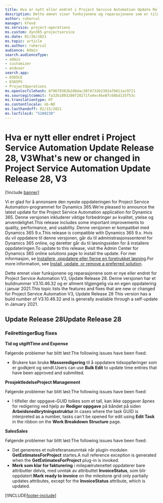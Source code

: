 ```yaml
---
title: Hva er nytt eller endret i Project Service Automation Update Release 28, V3
description: Dette emnet viser funksjonene og reparasjonene som er tilgjengelig i Project Service Automation Update Release 28, V3.
author: ruhercul
manager: kfend
ms.service: project-operations
ms.custom: dyn365-projectservice
ms.date: 01/26/2021
ms.topic: article
ms.author: ruhercul
audience: Admin
search.audienceType:
- admin
- customizer
- enduser
search.app:
- D365CE
- D365PS
- ProjectOperations
ms.openlocfilehash: 079679302b2d8dac3074732b2392a7b811ac9711
ms.sourcegitcommit: fa32b1893286f20271fa4ec4be8fc68bd135f53c
ms.translationtype: HT
ms.contentlocale: nb-NO
ms.lasthandoff: 02/15/2021
ms.locfileid: "5280230"
---
```

# <a name="whats-new-or-changed-in-project-service-automation-update-release-28-v3"></a><span data-ttu-id="350fc-103">Hva er nytt eller endret i Project Service Automation Update Release 28, V3</span><span class="sxs-lookup"><span data-stu-id="350fc-103">What's new or changed in Project Service Automation Update Release 28, V3</span></span>

[!include [banner](../includes/psa-now-project-operations.md)]

<span data-ttu-id="350fc-104">Vi er glad for å annonsere den nyeste oppdateringen for Project Service Automation-programmet for Dynamics 365.</span><span class="sxs-lookup"><span data-stu-id="350fc-104">We’re pleased to announce the latest update for the Project Service Automation application for Dynamics 365.</span></span> <span data-ttu-id="350fc-105">Denne versjonen inkluderer viktige forbedringer av kvalitet, ytelse og anvendelighet.</span><span class="sxs-lookup"><span data-stu-id="350fc-105">This release includes some important improvements to quality, performance, and usability.</span></span> <span data-ttu-id="350fc-106">Denne versjonen er kompatibel med Dynamics 365 9.x.</span><span class="sxs-lookup"><span data-stu-id="350fc-106">This release is compatible with Dynamics 365 9.x.</span></span> <span data-ttu-id="350fc-107">Hvis du vil oppdatere til denne versjonen, går du til administrasjonssenteret for Dynamics 365 online, og deretter går du til løsningssiden for å installere oppdateringen.</span><span class="sxs-lookup"><span data-stu-id="350fc-107">To update to this release, visit the Admin Center for Dynamics 365 online solutions page to install the update.</span></span> <span data-ttu-id="350fc-108">For mer informasjon, se [Installere, oppdatere eller fjerne en foretrukket løsning](https://docs.microsoft.com/power-platform/admin/install-remove-preferred-solution).</span><span class="sxs-lookup"><span data-stu-id="350fc-108">For more information, see [Install, update, or remove a preferred solution](https://docs.microsoft.com/power-platform/admin/install-remove-preferred-solution).</span></span>

<span data-ttu-id="350fc-109">Dette emnet viser funksjonene og reparasjonene som er nye eller endret for Project Service Automation V3, Update Release 28. Denne versjonen har et buildnummer V3.10.46.32 og er allment tilgjengelig via en egen oppdatering i januar 2021.</span><span class="sxs-lookup"><span data-stu-id="350fc-109">This topic lists the features and fixes that are new or changed for Project Service Automation V3, Update Release 28 This version has a build number of V3.10.46.32 and is generally available through a self-update in January 2021.</span></span>

## <a name="update-release-28"></a><span data-ttu-id="350fc-110">Update Release 28</span><span class="sxs-lookup"><span data-stu-id="350fc-110">Update Release 28</span></span>

### <a name="bug-fixes"></a><span data-ttu-id="350fc-111">Feilrettinger</span><span class="sxs-lookup"><span data-stu-id="350fc-111">Bug fixes</span></span>

<span data-ttu-id="350fc-112">**Tid og utgift**</span><span class="sxs-lookup"><span data-stu-id="350fc-112">**Time and Expense**</span></span>

<span data-ttu-id="350fc-113">Følgende problemer har blitt løst:</span><span class="sxs-lookup"><span data-stu-id="350fc-113">The following issues have been fixed:</span></span>

- <span data-ttu-id="350fc-114">Brukere kan bruke **Masseredigering** til å oppdatere tidsoppføringer som er godkjent og sendt.</span><span class="sxs-lookup"><span data-stu-id="350fc-114">Users can use **Bulk Edit** to update time entries that have been approved and submitted.</span></span>

<span data-ttu-id="350fc-115">**Prosjektledelse**</span><span class="sxs-lookup"><span data-stu-id="350fc-115">**Project Management**</span></span>

<span data-ttu-id="350fc-116">Følgende problemer har blitt løst:</span><span class="sxs-lookup"><span data-stu-id="350fc-116">The following issues have been fixed:</span></span>

- <span data-ttu-id="350fc-117">I tilfeller der oppgave-GUID tolkes som et tall, kan ikke oppgaver åpnes for redigering ved hjelp av **Rediger oppgave** på båndet på siden **Arbeidsnedbrytningsstruktur**.</span><span class="sxs-lookup"><span data-stu-id="350fc-117">In cases where the task GUID is interpreted as a number, tasks can't be opened for edit using **Edit Task** in the ribbon on the **Work Breakdown Structure** page.</span></span>

<span data-ttu-id="350fc-118">**Sales**</span><span class="sxs-lookup"><span data-stu-id="350fc-118">**Sales**</span></span>

<span data-ttu-id="350fc-119">Følgende problemer har blitt løst:</span><span class="sxs-lookup"><span data-stu-id="350fc-119">The following issues have been fixed:</span></span>

- <span data-ttu-id="350fc-120">Det genereres et nullreferanseunntak når plugin-modulen **GetEstimatesForProject** startes.</span><span class="sxs-lookup"><span data-stu-id="350fc-120">A null reference exception is generated when the **GetEstimatesForProject** plug-in is invoked.</span></span>
- <span data-ttu-id="350fc-121">**Merk som klar for fakturering** i milepælrutenettet oppdaterer bare attributter delvis, med unntak av attributtet **InvoiceStatus**, som blir oppdatert.</span><span class="sxs-lookup"><span data-stu-id="350fc-121">**Mark ready to invoice** on the milestone grid only partially updates attributes, except for the **InvoiceStatus** attribute, which is updated.</span></span>



[!INCLUDE[footer-include](../includes/footer-banner.md)]